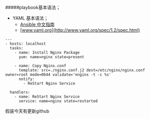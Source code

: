 #####playbook基本语法；

* YAML 基本语法；
    - [Ansible 中文指南](http://ansible-tran.readthedocs.io/en/latest/docs/YAMLSyntax.html)
    - [www.yaml.org](http://www.yaml.org/spec/1.2/spec.html)
```
---
- hosts: localhost
  tasks:
    - name: Install Nginx Package
      yum: name=nginx state=present

    - name: Copy Nginx.conf
      template: src=./nginx.conf.j2 dest=/etc/nginx/nginx.conf owner=root mode=0644 validate='nnginx -t -c %s'
      notify:
        - ReStart Nginx Service

  handlers:
    - name: ReStart Nginx Service
      service: name=nginx state=restarted

```



假装今天有更新github